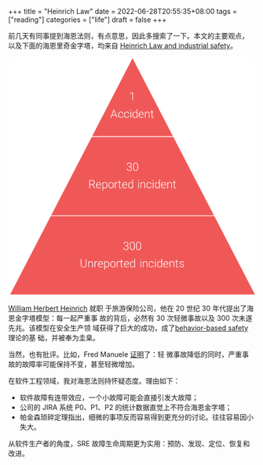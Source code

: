 +++
title = "Heinrich Law"
date = 2022-06-28T20:55:35+08:00
tags = ["reading"]
categories = ["life"]
draft = false
+++

前几天有同事提到海恩法则，有点意思，因此多搜索了一下。本文的主要观点，
以及下面的海恩里奇金字塔，均来自 [Heinrich Law and industrial safety](https://thinkinsights.net/strategy/heinrich-law/)。

![Heinrich’s Pyramid](/media/Heinrichs-Pyramid.png)

[William Herbert Heinrich](https://en.wikipedia.org/wiki/Herbert_William_Heinrich) 就职
于旅游保险公司，他在 20 世纪 30 年代提出了海恩金字塔模型：每一起严重事
故的背后，必然有 30 次轻微事故以及 300 次未遂先兆。该模型在安全生产领
域获得了巨大的成功，成了[behavior-based safety](https://en.wikipedia.org/wiki/Behavior-based_safety) 理论的基
础，并被奉为圭臬。

当然，也有批评。比如，Fred Manuele [证明](https://www.assp.org/)了：轻
微事故降低的同时，严重事故的故障率可能保持不变，甚至轻微增加。

在软件工程领域，我对海恩法则持怀疑态度。理由如下：
- 软件故障有连带效应，一个小故障可能会直接引发大故障；
- 公司的 JIRA 系统 P0、P1、P2 的统计数据直觉上不符合海恩金字塔；
- 帕金森琐碎定理指出，细微的事项反而容易得到更充分的讨论。往往容易因小
  失大。
  
从软件生产者的角度，SRE 故障生命周期更为实用：预防、发现、定位、恢复和
改进。
